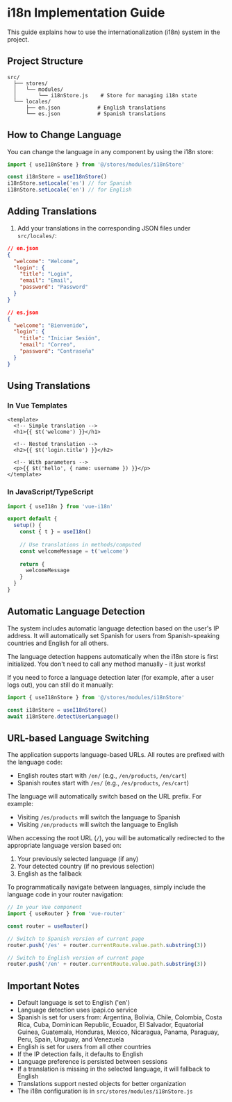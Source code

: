 # i18n Implementation Guide

This guide explains how to use the internationalization (i18n) system in the project.

## Project Structure

```
src/
  ├── stores/
  │   └── modules/
  │       └── i18nStore.js    # Store for managing i18n state
  └── locales/
      ├── en.json            # English translations
      └── es.json            # Spanish translations
```

## How to Change Language

You can change the language in any component by using the i18n store:

```javascript
import { useI18nStore } from '@/stores/modules/i18nStore'

const i18nStore = useI18nStore()
i18nStore.setLocale('es') // for Spanish
i18nStore.setLocale('en') // for English
```

## Adding Translations

1. Add your translations in the corresponding JSON files under `src/locales/`:

```json
// en.json
{
  "welcome": "Welcome",
  "login": {
    "title": "Login",
    "email": "Email",
    "password": "Password"
  }
}

// es.json
{
  "welcome": "Bienvenido",
  "login": {
    "title": "Iniciar Sesión",
    "email": "Correo",
    "password": "Contraseña"
  }
}
```

## Using Translations

### In Vue Templates

```vue
<template>
  <!-- Simple translation -->
  <h1>{{ $t('welcome') }}</h1>

  <!-- Nested translation -->
  <h2>{{ $t('login.title') }}</h2>
  
  <!-- With parameters -->
  <p>{{ $t('hello', { name: username }) }}</p>
</template>
```

### In JavaScript/TypeScript

```javascript
import { useI18n } from 'vue-i18n'

export default {
  setup() {
    const { t } = useI18n()
    
    // Use translations in methods/computed
    const welcomeMessage = t('welcome')
    
    return {
      welcomeMessage
    }
  }
}
```

## Automatic Language Detection

The system includes automatic language detection based on the user's IP address. It will automatically set Spanish for users from Spanish-speaking countries and English for all others.

The language detection happens automatically when the i18n store is first initialized. You don't need to call any method manually - it just works!

If you need to force a language detection later (for example, after a user logs out), you can still do it manually:

```javascript
import { useI18nStore } from '@/stores/modules/i18nStore'

const i18nStore = useI18nStore()
await i18nStore.detectUserLanguage()
```

## URL-based Language Switching

The application supports language-based URLs. All routes are prefixed with the language code:

- English routes start with `/en/` (e.g., `/en/products`, `/en/cart`)
- Spanish routes start with `/es/` (e.g., `/es/products`, `/es/cart`)

The language will automatically switch based on the URL prefix. For example:
- Visiting `/es/products` will switch the language to Spanish
- Visiting `/en/products` will switch the language to English

When accessing the root URL (`/`), you will be automatically redirected to the appropriate language version based on:
1. Your previously selected language (if any)
2. Your detected country (if no previous selection)
3. English as the fallback

To programmatically navigate between languages, simply include the language code in your router navigation:

```javascript
// In your Vue component
import { useRouter } from 'vue-router'

const router = useRouter()

// Switch to Spanish version of current page
router.push('/es' + router.currentRoute.value.path.substring(3))

// Switch to English version of current page
router.push('/en' + router.currentRoute.value.path.substring(3))
```

## Important Notes

- Default language is set to English ('en')
- Language detection uses ipapi.co service
- Spanish is set for users from: Argentina, Bolivia, Chile, Colombia, Costa Rica, Cuba, Dominican Republic, Ecuador, El Salvador, Equatorial Guinea, Guatemala, Honduras, Mexico, Nicaragua, Panama, Paraguay, Peru, Spain, Uruguay, and Venezuela
- English is set for users from all other countries
- If the IP detection fails, it defaults to English
- Language preference is persisted between sessions
- If a translation is missing in the selected language, it will fallback to English
- Translations support nested objects for better organization
- The i18n configuration is in `src/stores/modules/i18nStore.js`
